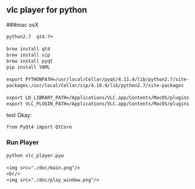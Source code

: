 vlc player for python 
---------------------

###mac osX

	python2.7  qt4.7+
	
	brew install qt4
	brew install sip 
	brew install pyqt
	pip install YAML 

	export PYTHONPATH=/usr/local/Cellar/pyqt/4.11.4/lib/python2.7/site-packages:/usr/local/Cellar/sip/4.16.9/lib/python2.7/site-packages

	export LD_LIBRARY_PATH=/Applications/VLC.app/Contents/MacOS/plugins
	export VLC_PLUGIN_PATH=/Applications/VLC.app/Contents/MacOS/plugins


test Okay: 
	
	from PyQt4 import QtCore 
	

### Run Player

	python vlc_player.pyw
	
	<img src="./doc/main.png"/>
	<br/>
	<img src="./doc/play_window.png"/>
	